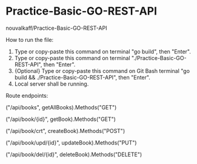 # Practice-Basic-GO-REST-API


nouvalkaff/Practice-Basic-GO-REST-API


How to run the file:
1. Type or copy-paste this command on terminal "go build", then "Enter".
2. Type or copy-paste this command on terminal "./Practice-Basic-GO-REST-API", then "Enter".
3. {Optional} Type or copy-paste this command on Git Bash terminal "go build && ./Practice-Basic-GO-REST-API", then "Enter".
4. Local server shall be running.


Route endpoints:


("/api/books", getAllBooks).Methods("GET")


("/api/book/{id}", getBook).Methods("GET")


("/api/book/crt", createBook).Methods("POST")


("/api/book/upd/{id}", updateBook).Methods("PUT")


("/api/book/del/{id}", deleteBook).Methods("DELETE")
